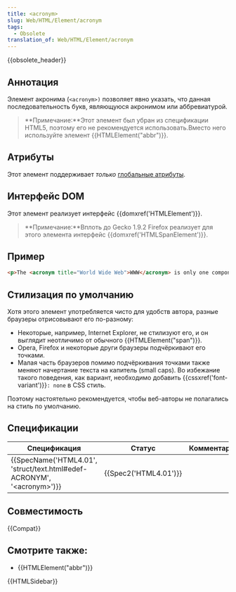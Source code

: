```yaml
---
title: <acronym>
slug: Web/HTML/Element/acronym
tags:
  - Obsolete
translation_of: Web/HTML/Element/acronym
---
```


{{obsolete_header}}

## Аннотация

Элемент акронима (`<acronym>)` позволяет явно указать, что данная последовательность букв, являющуюся акронимом или аббревиатурой.

> **Примечание:**Этот элемент был убран из спецификации HTML5, поэтому его не рекомендуется использовать.Вместо него используйте элемент {{HTMLElement("abbr")}}.

## Атрибуты

Этот элемент поддерживает _только_ [глобальные атрибуты](/ru/docs/HTML/global_attributes).

## Интерфейс DOM

Этот элемент реализует интерфейс {{domxref('HTMLElement')}}.

> **Примечание:**Вплоть до Gecko 1.9.2 Firefox реализует для этого элемента интерфейс {{domxref('HTMLSpanElement')}}.

## Пример

```html
<p>The <acronym title="World Wide Web">WWW</acronym> is only one component of the Internet.</p>
```

## Стилизация по умолчанию

Хотя этого элемент употребляется чисто для удобств автора, разные браузеры отрисовывают его по-разному:

- Некоторые, например, Internet Explorer, не стилизуют его, и он выглядит неотличимо от обычного {{HTMLElement("span")}}.
- Opera, Firefox и некоторые други браузеры подчёркивают его точками.
- Малая часть браузеров помимо подчёркивания точками также меняют начертание текста на капитель (small caps). Во избежание такого поведения, как вариант, необходимо добавить {{cssxref('font-variant')}}`: none` в CSS стиль.

Поэтому настоятельно рекомендуется, чтобы веб-авторы не полагались на стиль по умолчанию.

## Спецификации

| Спецификация                                                                                         | Статус                       | Комментарий |
| ---------------------------------------------------------------------------------------------------- | ---------------------------- | ----------- |
| {{SpecName('HTML4.01', 'struct/text.html#edef-ACRONYM', '&lt;acronym&gt;')}} | {{Spec2('HTML4.01')}} |             |

## Совместимость

{{Compat}}

## Смотрите также:

- {{HTMLElement("abbr")}}

{{HTMLSidebar}}
